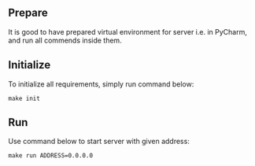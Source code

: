 ## Prepare
It is good to have prepared virtual environment for server i.e. in PyCharm, and run
all commends inside them.

## Initialize
To initialize all requirements, simply run command below:
```
make init
```

## Run
Use command below to start server with given address:
```
make run ADDRESS=0.0.0.0
```
